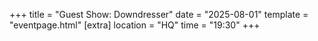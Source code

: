 +++
title = "Guest Show: Downdresser"
date = "2025-08-01"
template = "eventpage.html"
[extra]
location = "HQ"
time = "19:30"
+++
